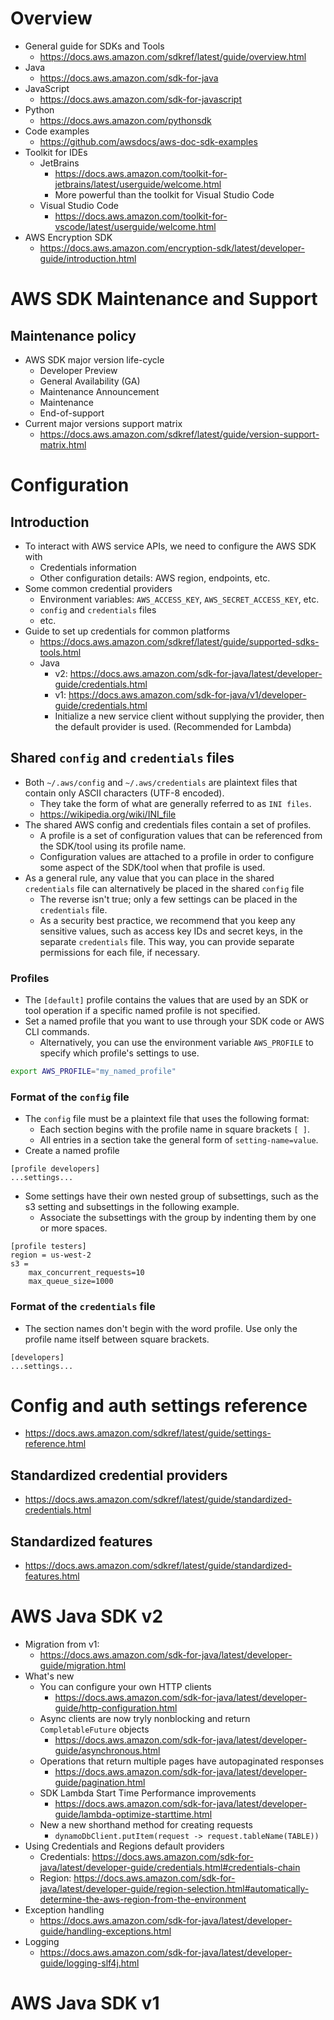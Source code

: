 # Overview

- General guide for SDKs and Tools
    + https://docs.aws.amazon.com/sdkref/latest/guide/overview.html
- Java
    + https://docs.aws.amazon.com/sdk-for-java
- JavaScript
    + https://docs.aws.amazon.com/sdk-for-javascript
- Python
    + https://docs.aws.amazon.com/pythonsdk
- Code examples
    + https://github.com/awsdocs/aws-doc-sdk-examples
- Toolkit for IDEs
    + JetBrains
        * https://docs.aws.amazon.com/toolkit-for-jetbrains/latest/userguide/welcome.html
        * More powerful than the toolkit for Visual Studio Code
    + Visual Studio Code
        * https://docs.aws.amazon.com/toolkit-for-vscode/latest/userguide/welcome.html
- AWS Encryption SDK
    + https://docs.aws.amazon.com/encryption-sdk/latest/developer-guide/introduction.html

# AWS SDK Maintenance and Support

## Maintenance policy

- AWS SDK major version life-cycle
    + Developer Preview
    + General Availability (GA)
    + Maintenance Announcement
    + Maintenance
    + End-of-support
- Current major versions support matrix
    + https://docs.aws.amazon.com/sdkref/latest/guide/version-support-matrix.html

# Configuration

## Introduction

- To interact with AWS service APIs, we need to configure the AWS SDK
  with
    + Credentials information
    + Other configuration details: AWS region, endpoints, etc.
- Some common credential providers
    + Environment variables: `AWS_ACCESS_KEY`, `AWS_SECRET_ACCESS_KEY`,
      etc.
    + `config` and `credentials` files
    + etc.
- Guide to set up credentials for common platforms
    + https://docs.aws.amazon.com/sdkref/latest/guide/supported-sdks-tools.html
    + Java
        * v2: https://docs.aws.amazon.com/sdk-for-java/latest/developer-guide/credentials.html
        * v1: https://docs.aws.amazon.com/sdk-for-java/v1/developer-guide/credentials.html
        * Initialize a new service client without supplying the
          provider, then the default provider is used. (Recommended for
          Lambda)

## Shared `config` and `credentials` files

- Both `~/.aws/config` and `~/.aws/credentials` are plaintext files that
  contain only ASCII characters (UTF-8 encoded).
    + They take the form of what are generally referred to as `INI
      files`.
    + https://wikipedia.org/wiki/INI_file
- The shared AWS config and credentials files contain a set of profiles.
    + A profile is a set of configuration values that can be referenced
      from the SDK/tool using its profile name.
    + Configuration values are attached to a profile in order to
      configure some aspect of the SDK/tool when that profile is used.
- As a general rule, any value that you can place in the shared
  `credentials` file can alternatively be placed in the shared `config` file
    + The reverse isn't true; only a few settings can be placed in the
      `credentials` file.
    + As a security best practice, we recommend that you keep any
      sensitive values, such as access key IDs and secret keys, in the
      separate `credentials` file. This way, you can provide separate
      permissions for each file, if necessary.

### Profiles

- The `[default]` profile contains the values that are used by an SDK or
  tool operation if a specific named profile is not specified.
- Set a named profile that you want to use through your SDK code or AWS
  CLI commands.
    + Alternatively, you can use the environment variable `AWS_PROFILE`
      to specify which profile's settings to use.

```bash
export AWS_PROFILE="my_named_profile"
```

### Format of the `config` file

- The `config` file must be a plaintext file that uses the following format:
    + Each section begins with the profile name in square brackets `[ ]`.
    + All entries in a section take the general form of `setting-name=value`.
- Create a named profile

```
[profile developers]
...settings...
```

- Some settings have their own nested group of subsettings, such as the
  s3 setting and subsettings in the following example.
    + Associate the subsettings with the group by indenting them by one
      or more spaces.

```
[profile testers]
region = us-west-2
s3 =
    max_concurrent_requests=10
    max_queue_size=1000
```

### Format of the `credentials` file

- The section names don't begin with the word profile. Use only the
  profile name itself between square brackets.

```
[developers]
...settings...
```

# Config and auth settings reference

- https://docs.aws.amazon.com/sdkref/latest/guide/settings-reference.html

## Standardized credential providers

- https://docs.aws.amazon.com/sdkref/latest/guide/standardized-credentials.html

## Standardized features

- https://docs.aws.amazon.com/sdkref/latest/guide/standardized-features.html

# AWS Java SDK v2

- Migration from v1:
    + https://docs.aws.amazon.com/sdk-for-java/latest/developer-guide/migration.html
- What's new
    + You can configure your own HTTP clients
        * https://docs.aws.amazon.com/sdk-for-java/latest/developer-guide/http-configuration.html
    + Async clients are now tryly nonblocking and return
      `CompletableFuture` objects
        * https://docs.aws.amazon.com/sdk-for-java/latest/developer-guide/asynchronous.html
    + Operations that return multiple pages have autopaginated responses
        * https://docs.aws.amazon.com/sdk-for-java/latest/developer-guide/pagination.html
    + SDK Lambda Start Time Performance improvements
        * https://docs.aws.amazon.com/sdk-for-java/latest/developer-guide/lambda-optimize-starttime.html
    + New a new shorthand method for creating requests
        * `dynamoDbClient.putItem(request -> request.tableName(TABLE))`
- Using Credentials and Regions default providers
    + Credentials: https://docs.aws.amazon.com/sdk-for-java/latest/developer-guide/credentials.html#credentials-chain
    + Region: https://docs.aws.amazon.com/sdk-for-java/latest/developer-guide/region-selection.html#automatically-determine-the-aws-region-from-the-environment
- Exception handling
    + https://docs.aws.amazon.com/sdk-for-java/latest/developer-guide/handling-exceptions.html
- Logging
    + https://docs.aws.amazon.com/sdk-for-java/latest/developer-guide/logging-slf4j.html

# AWS Java SDK v1


